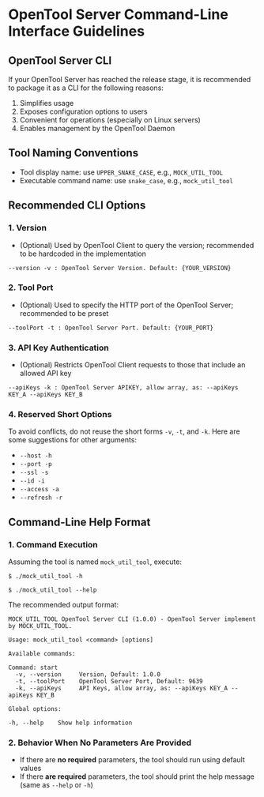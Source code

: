 # OpenTool Server Command-Line Interface Guidelines

## OpenTool Server CLI

If your OpenTool Server has reached the release stage, it is recommended to package it as a CLI for the following reasons:

1. Simplifies usage
2. Exposes configuration options to users
3. Convenient for operations (especially on Linux servers)
4. Enables management by the OpenTool Daemon

## Tool Naming Conventions

* Tool display name: use `UPPER_SNAKE_CASE`, e.g., `MOCK_UTIL_TOOL`
* Executable command name: use `snake_case`, e.g., `mock_util_tool`

## Recommended CLI Options

### 1. Version

* (Optional) Used by OpenTool Client to query the version; recommended to be hardcoded in the implementation

```
--version -v : OpenTool Server Version. Default: {YOUR_VERSION}
```

### 2. Tool Port

* (Optional) Used to specify the HTTP port of the OpenTool Server; recommended to be preset

```
--toolPort -t : OpenTool Server Port. Default: {YOUR_PORT}
```

### 3. API Key Authentication

* (Optional) Restricts OpenTool Client requests to those that include an allowed API key

```
--apiKeys -k : OpenTool Server APIKEY, allow array, as: --apiKeys KEY_A --apiKeys KEY_B
```

### 4. Reserved Short Options

To avoid conflicts, do not reuse the short forms `-v`, `-t`, and `-k`. Here are some suggestions for other arguments:

* `--host -h`
* `--port -p`
* `--ssl -s`
* `--id -i`
* `--access -a`
* `--refresh -r`

## Command-Line Help Format

### 1. Command Execution

Assuming the tool is named `mock_util_tool`, execute:

```
$ ./mock_util_tool -h
```

```
$ ./mock_util_tool --help
```

The recommended output format:

```
MOCK_UTIL_TOOL OpenTool Server CLI (1.0.0) - OpenTool Server implement by MOCK_UTIL_TOOL.

Usage: mock_util_tool <command> [options]

Available commands:

Command: start
  -v, --version     Version, Default: 1.0.0
  -t, --toolPort    OpenTool Server Port, Default: 9639
  -k, --apiKeys     API Keys, allow array, as: --apiKeys KEY_A --apiKeys KEY_B

Global options:

-h, --help    Show help information
```

### 2. Behavior When No Parameters Are Provided

* If there are **no required** parameters, the tool should run using default values
* If there **are required** parameters, the tool should print the help message (same as `--help` or `-h`)
